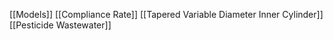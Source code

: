 [[Models]]
[[Compliance Rate]]
[[Tapered Variable Diameter Inner Cylinder]]
[[Pesticide Wastewater]]
